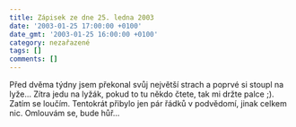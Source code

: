 ```yaml
---
title: Zápisek ze dne 25. ledna 2003
date: '2003-01-25 17:00:00 +0100'
date_gmt: '2003-01-25 16:00:00 +0100'
category: nezařazené
tags: []
comments: []
---
```

<p>Před dvěma týdny jsem překonal svůj největší strach
a poprvé si stoupl na lyže... Zítra jedu na lyžák, pokud to tu někdo čtete, tak mi
držte palce ;). Zatím se loučím. Tentokrát přibylo jen pár řádků v podvědomí,
jinak celkem nic. Omlouvám se, bude hůř...</p>
